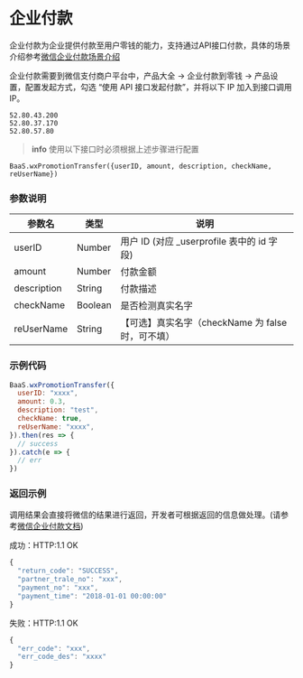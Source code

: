 # 企业付款

企业付款为企业提供付款至用户零钱的能力，支持通过API接口付款，具体的场景介绍参考[微信企业付款场景介绍](https://pay.weixin.qq.com/wiki/doc/api/tools/mch_pay.php?chapter=14_1)

企业付款需要到微信支付商户平台中，产品大全 -> 企业付款到零钱 -> 产品设置，配置发起方式，勾选 “使用 API 接口发起付款”，并将以下 IP 加入到接口调用 IP。

```
52.80.43.200
52.80.37.170
52.80.57.80
```

> **info**
> 使用以下接口时必须根据上述步骤进行配置


`BaaS.wxPromotionTransfer({userID, amount, description, checkName, reUserName})`

### 参数说明

| 参数名   | 类型   | 说明     |
|----------|--------|----------|
| userID | Number | 用户 ID (对应 _userprofile 表中的 id 字段) |
| amount | Number | 付款金额 |
| description | String | 付款描述 |
| checkName | Boolean | 是否检测真实名字 |
| reUserName | String | 【可选】真实名字（checkName 为 false 时，可不填） |


### 示例代码
```javascript
BaaS.wxPromotionTransfer({
  userID: "xxxx",
  amount: 0.3,
  description: "test",
  checkName: true,
  reUserName: "xxxx",
}).then(res => {
  // success
}).catch(e => {
  // err
})
```

### 返回示例

调用结果会直接将微信的结果进行返回，开发者可根据返回的信息做处理。(请参考[微信企业付款文档](https://pay.weixin.qq.com/wiki/doc/api/tools/mch_pay.php?chapter=14_2))

成功：HTTP:1.1 OK
```javascript
{
  "return_code": "SUCCESS",
  "partner_trale_no": "xxx",
  "payment_no": "xxx",
  "payment_time": "2018-01-01 00:00:00"
}
```

失败：HTTP:1.1 OK
```javascript
{
  "err_code": "xxx",
  "err_code_des": "xxxx"
}
```
